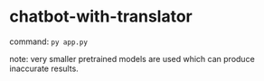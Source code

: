# chatbot-with-translator

command: `py app.py`

note: very smaller pretrained models are used which can produce inaccurate results.
